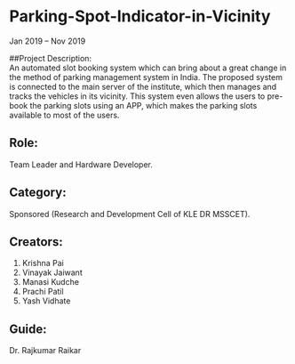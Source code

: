 # Parking-Spot-Indicator-in-Vicinity
Jan 2019 – Nov 2019  

##Project Description:  
An automated slot booking system which can bring about a great change in the method of parking management system in India. The proposed system is connected to the main server of the institute, which then manages and tracks the vehicles in its vicinity. This system even allows the users to pre-book the parking slots using an APP, which makes the parking slots available to most of the users.

## Role:  
Team Leader and Hardware Developer.  

## Category:   
Sponsored (Research and Development Cell of KLE DR MSSCET).  

## Creators:
1. Krishna Pai
2. Vinayak Jaiwant  
3. Manasi Kudche  
4. Prachi Patil
5. Yash Vidhate

## Guide:
Dr. Rajkumar Raikar
